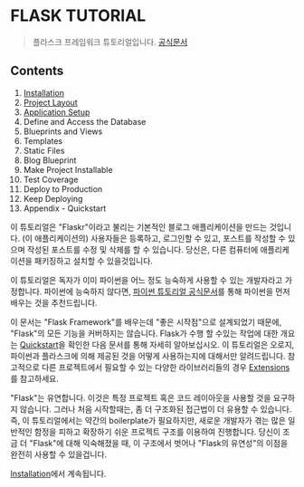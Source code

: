 FLASK TUTORIAL
=================

> 플라스크 프레임워크 튜토리얼입니다.
> [공식문서](https://flask.palletsprojects.com/en/1.1.x/tutorial/)


Contents
---------

1. [Installation](./docs/ch01.md)
2. [Project Layout](./docs/ch02.md)
3. [Application Setup](./docs/ch03.md)
4. Define and Access the Database
5. Blueprints and Views
6. Templates
7. Static Files
8. Blog Blueprint
9. Make Project Installable
10. Test Coverage
11. Deploy to Production
12. Keep Deploying
13. Appendix - Quickstart


이 튜토리얼은 "Flaskr"이라고 불리는 기본적인 블로그 애플리케이션을 만드는 것입니다. (이 애플리케이션의) 사용자들은 등록하고, 로그인할 수 있고, 포스트를 작성할 수 있으며 작성된 포스트를 수정 및 삭제를 할 수 있습니다. 당신은, 다른 컴퓨터에 애플리케이션을 패키징하고 설치할 수 있을것입니다.

이 튜토리얼은 독자가 이미 파이썬을 어느 정도 능숙하게 사용할 수 있는 개발자라고 가정합니다. 파이썬에 능숙하지 않다면, [파이썬 튜토리얼 공식문서](https://docs.python.org/3/tutorial/)를 통해 파이썬을 먼저 배우는 것을 추천드립니다.

이 문서는 "Flask Framework"를 배우는데 "좋은 시작점"으로 설계되었기 때문에, "Flask"의 모든 기능을 커버하지는 않습니다. Flask가 수행 할 수있는 작업에 대한 개요는 [Quickstart](./docs/ch13.md)을 확인한 다음 문서를 통해 자세히 알아보십시오. 이 튜토리얼은 오로지, 파이썬과 플라스크에 의해 제공된 것을 어떻게 사용하는지에 대해서만 알려드립니다. 참고적으로 다른 프로젝트에서 필요할 수 있는 다양한 라이브러리들의 경우 [Extensions](https://flask.palletsprojects.com/en/1.1.x/extensions/#extensions)를 참고하세요.

"Flask"는 유연합니다. 이것은 특정 프로젝트 혹은 코드 레이아웃을 사용할 것을 요구하지 않습니다. 그러나 처음 시작할때는, 좀 더 구조화된 접근법이 더 유용할 수 있습니다. 즉, 이 튜토리얼에서는 약간의 boilerplate가 필요하지만, 새로운 개발자가 겪는 많은 일반적인 함정을 피하고 확장하기 쉬운 프로젝트 구조를 이용하여 진행합니다. 당신이 조금 더 "Flask"에 대해 익숙해졌을 때, 이 구조에서 벗어나 "Flask의 유연성"의 이점을 완전히 사용할 수 있을겁니다.

[Installation](./docs/ch01.md)에서 계속됩니다.